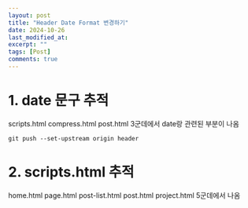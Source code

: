 ```yaml
---
layout: post
title: "Header Date Format 변경하기"
date: 2024-10-26
last_modified_at:
excerpt: ""
tags: [Post]
comments: true
---
```


# 1. date 문구 추적
scripts.html
compress.html
post.html
3군데에서 date랑 관련된 부분이 나옴

`git push --set-upstream origin header`

# 2. scripts.html 추적
home.html
page.html
post-list.html
post.html
project.html
5군데에서 나옴